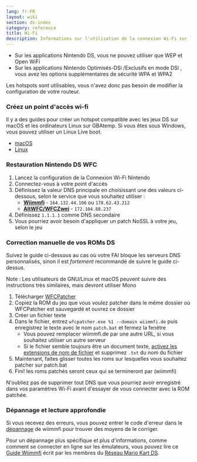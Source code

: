 ```yaml
---
lang: fr-FR
layout: wiki
section: ds-index
category: reference
title: Wi-Fi
description: Informations sur l'utilisation de la connexion Wi-Fi sur la Nintendo DS
---
```


- Sur les applications Nintendo DS, vous ne pouvez utiliser que WEP et Open WiFi
- Sur les applications Nintendo Optimisés-DSi /Exclusifs en mode DSi , vous avez les options supplémentaires de sécurité WPA et WPA2

Les hotspots sont utilisables, vous n'avez donc pas besoin de modifier la configuration de votre routeur.

### Créez un point d'accès wi-fi
Il y a des guides pour créer un hotspot compatible avec les jeux DS sur macOS et les ordinateurs Linux sur GBAtemp. Si vous êtes sous Windows, vous pouvez utiliser un Linux Live boot.
- [macOS](https://gbatemp.net/threads/571658)
- [Linux](https://gbatemp.net/threads/543283)

### Restauration Nintendo DS WFC
1. Lancez la configuration de la Connexion Wi-Fi Nintendo
1. Connectez-vous à votre point d'accès
1. Définissez la valeur DNS principale en choisissant une des valeurs ci-dessous, selon le service que vous souhaitez utiliser :
   - **[Wiimmfi](https://wiimmfi.de)** - `164.132.44.106` ou `178.62.43.212`
   - **[AltWFC/WFCZwei](https://save-nintendo-wifi.com/)** - `172.104.88.237`
1. Définissez `1.1.1.1` comme DNS secondaire
1. Vous pourriez avoir besoin d'appliquer un patch NoSSL à votre jeu, selon le jeu

### Correction manuelle de vos ROMs DS
Suivez le guide ci-dessous au cas où votre FAI bloque les serveurs DNS personnalisés, sinon il est *fortement* recommandé de suivre le guide ci-dessus.

Note : Les utilisateurs de GNU/Linux et macOS peuvent suivre des instructions très similaires, mais devront utiliser Mono

1. Télécharger [WFCPatcher](https://github.com/AdmiralCurtiss/WfcPatcher/releases)
1. Copiez la ROM du jeu que vous voulez patcher dans le même dossier où WFCPatcher est sauvegardé et ouvrez ce dossier
1. Créer un fichier texte
1. Dans le fichier, entrez `wfcpatcher.exe %1 --domain wiimmfi.de` puis enregistrez le texte avec le nom `patch.bat` et fermez la fenêtre
   - Vous pouvez remplacer wiimmfi.de par une autre URL, si vous souhaitez utiliser un autre serveur
   - Si le fichier semble toujours être un document texte, [activez les extensions de nom de fichier](https://dsi.cfw.guide/file-extensions-%28windows%29) et supprimez `.txt` du nom du fichier
1. Maintenant, faites glisser toutes les roms sur lesquelles vous souhaitez patcher sur patch.bat
1. Fini! les roms patchés seront ceux qui se termineront par (wiimmfi)

N'oubliez pas de supprimer tout DNS que vous pourriez avoir enregistré dans vos paramètres Wi-Fi avant d'essayer de vous connecter avec la ROM patchée.

### Dépannage et lecture approfondie
Si vous recevez des erreurs, vous pouvez entrer le code d'erreur dans le [dépannage](https://wiimmfi.de/error) de wiimmfi pour trouver des moyens de le corriger.

Pour un dépannage plus spécifique et plus d'informations, comme comment se connecter en ligne sur les émulateurs, vous pouvez lire ce [Guide Wiimmfi](https://docs.google.com/document/d/1f3PChwQig40UaiPXlh-Gi5CggGiBPzyrpiecLZlT8ZE/edit?usp=sharing) écrit par les membres du [Réseau Mario Kart DS](https://discord.gg/pa9bea6).
